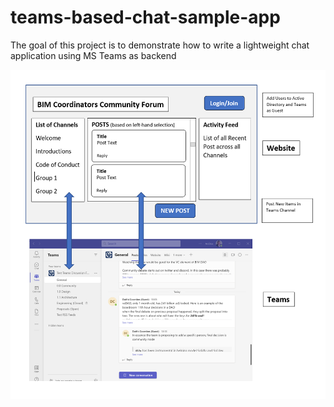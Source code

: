 # teams-based-chat-sample-app
The goal of this project is to demonstrate how to write a lightweight chat application using MS Teams as backend

![](image001.png)